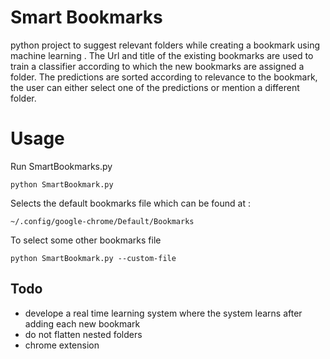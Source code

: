 # Smart Bookmarks
python project to suggest relevant folders while creating a bookmark using machine learning .
The Url and title of the existing bookmarks are used to train a classifier according to which the new bookmarks are assigned a folder.
The predictions are sorted according to relevance to the bookmark, the user can either select one of the predictions or mention a different folder.

# Usage

Run SmartBookmarks.py

```
python SmartBookmark.py
```

Selects the default bookmarks file which can be found at :

```
~/.config/google-chrome/Default/Bookmarks
```
  
To select some other bookmarks file 
```
python SmartBookmark.py --custom-file
```


## Todo
* develope a real time learning system where the system learns after adding each new bookmark
* do not flatten nested folders
* chrome extension


